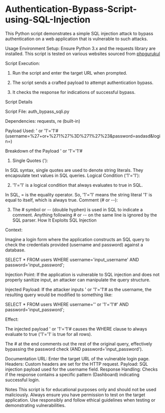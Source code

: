 # Authentication-Bypass-Script-using-SQL-Injection
This Python script demonstrates a simple SQL injection attack to bypass authentication on a web application that is vulnerable to such attacks.


Usage
Environment Setup: Ensure Python 3.x and the requests library are installed. This script is tested on various websites sourced from [phpgurukul](https://phpgurukul.com/)

Script Execution:

1) Run the script and enter the target URL when prompted.

2) The script sends a crafted payload to attempt authentication bypass.

3) It checks the response for indications of successful bypass.


Script Details

Script File: auth_bypass_sqli.py


Dependencies: requests, re (built-in)


Payload Used: ' or '1'='1'# (username=%27+or+%271%27%3D%271%27%23&password=asdasd&login=)

Breakdown of the Payload ' or '1'='1'#


1) Single Quotes ('):


In SQL syntax, single quotes are used to denote string literals. They encapsulate text values in SQL queries.
Logical Condition ('1'='1'):


2) '1'='1' is a logical condition that always evaluates to true in SQL.


In SQL, = is the equality operator. So, '1'='1' means the string literal '1' is equal to itself, which is always true.
Comment (# or --):


3) The # symbol or -- (double hyphen) is used in SQL to indicate a comment. Anything following # or -- on the same line is ignored by the SQL parser.
How It Exploits SQL Injection


Context:

Imagine a login form where the application constructs an SQL query to check the credentials provided (username and password) against a database.


SELECT * FROM users WHERE username='input_username' AND password='input_password';


Injection Point: If the application is vulnerable to SQL injection and does not properly sanitize input, an attacker can manipulate the query structure.


Injected Payload: If the attacker inputs ' or '1'='1'# as the username, the resulting query would be modified to something like:


SELECT * FROM users WHERE username='' or '1'='1'#' AND password='input_password';


Effect:


The injected payload ' or '1'='1'# causes the WHERE clause to always evaluate to true ('1'='1' is true for all rows).


The # at the end comments out the rest of the original query, effectively bypassing the password check (AND password='input_password').

Documentation
URL: Enter the target URL of the vulnerable login page.
Headers: Custom headers are set for the HTTP request.
Payload: SQL injection payload used for the username field.
Response Handling: Checks if the response contains a specific pattern (Dashboard) indicating successful login.

Notes
This script is for educational purposes only and should not be used maliciously.
Always ensure you have permission to test on the target application.
Use responsibly and follow ethical guidelines when testing or demonstrating vulnerabilities.
